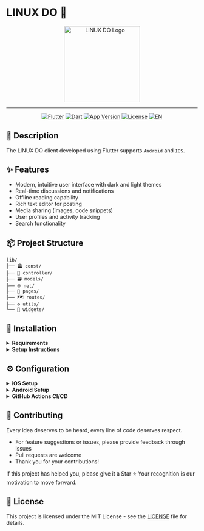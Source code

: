 # LINUX DO 🐧

<p align="center">
  <picture>
    <source 
      srcset="assets/images/dark/logo.webp" 
      media="(prefers-color-scheme: dark)"
    />
    <img 
      src="assets/images/light/logo.webp" 
      width="200" 
      alt="LINUX DO Logo"
    />
  </picture>
</p>

---

<div align="center">

[![Flutter](https://img.shields.io/badge/Flutter-3.27.2-blue.svg)](https://flutter.dev)
[![Dart](https://img.shields.io/badge/Dart-3.6.1-red.svg)](https://dart.dev)
[![App Version](https://img.shields.io/badge/dynamic/yaml?url=https://raw.githubusercontent.com/R-lz/LINUX-DO/main/pubspec.yaml&query=$.version&label=Version&color=orange)]()
[![License](https://img.shields.io/badge/License-MIT-green.svg)](LICENSE)
[![EN](https://img.shields.io/badge/English-README-blue.svg)](README.en.md)


</div>

## 📝 Description

The LINUX DO client developed using Flutter supports `Android` and `IOS`.

## ✨ Features

- Modern, intuitive user interface with dark and light themes
- Real-time discussions and notifications
- Offline reading capability
- Rich text editor for posting
- Media sharing (images, code snippets)
- User profiles and activity tracking
- Search functionality

## 📦 Project Structure

```
lib/
├── 🏛 const/          
├── 🧠 controller/    
├── 🗃 models/        
├── 🌐 net/            
├── 📱 pages/         
├── 🗺 routes/         
├── ⚙️ utils/          
└── 🎨 widgets/       
```

## 🔧 Installation

<details>
<summary><b>Requirements</b></summary>

- Flutter SDK 3.0.0 or higher
- Dart 3.0.0 or higher
- Development tools: Android Studio / VS Code
- iOS: Xcode 13.0+ (for iOS development)
- Android: Android SDK (for Android development)

```bash
# Verify Flutter is correctly installed
flutter --version

# Check your environment
flutter doctor -v
```
</details>

<details>
<summary><b>Setup Instructions</b></summary>
</br>

```bash
# Clone the repository
git clone https://github.com/R-lz/LINUX-DO.git
cd LINUX-DO

# Install dependencies
flutter pub get

# Generate code (routes, JSON serialization, etc.)
flutter pub run build_runner build --delete-conflicting-outputs
```
</details>

## ⚙️ Configuration

<details>
<summary><b>iOS Setup</b></summary>
</br>

    Make sure you have Xcode and CocoaPods installed

```bash
# Navigate to iOS directory
cd ios

# Clean CocoaPods cache
pod cache clean --all
rm -rf Pods Podfile.lock

# Install CocoaPods dependencies
pod install --repo-update

# Return to project root
cd ..
```

```bash
# Run in development mode
flutter run -d ios

# Build release version
flutter build ios --release
```
</details>

<details>
<summary><b>Android Setup</b></summary>
</br>

    Make sure you have JDK installed and environment variables (JAVA_HOME and PATH) configured

#### Generate signing key
```bash
mkdir -p keystore

keytool -genkey -v -keystore keystore/linux-do.jks -alias mykey -keyalg RSA -keysize 2048 -validity 10000
```

Follow the interactive prompts:
```bash
Enter keystore password:  [Enter Keystore password]
Re-enter new password:   [Re-enter the password]
What is your first and last name? 
... ...
```

Create key.properties file:
```bash
touch keystore/key.properties

cat > keystore/key.properties << EOF
storePassword=<your-keystore-password>
keyPassword=<your-key-password>
keyAlias=mykey
storeFile=../keystore/linux-do.jks
EOF
```

```bash
# Run in development mode
flutter run -d android

# Build release APK
flutter build apk --release --split-per-abi
```
</details>

<details>
<summary><b>GitHub Actions CI/CD</b></summary>

#### For Android:
> Configure KEYSTORE_BASE64 and KEY_PROPERTIES secrets

```bash
# Generate base64 encoded keystore
base64 -i release.jks
```

Configuration steps:
- Open repository Settings
- Click `Secrets and variables` -> `New repository secret`
- Add two secrets:
  - Key: `KEYSTORE_BASE64` Value: <generated base64>
  - Key: `KEY_PROPERTIES` Value: <entire key.properties content>
- Go to Actions and run `build_android`

#### For iOS:
> Run `build_ios` directly (produces unsigned IPA)
</details>

## 🤝 Contributing

Every idea deserves to be heard, every line of code deserves respect.

- For feature suggestions or issues, please provide feedback through Issues
- Pull requests are welcome
- Thank you for your contributions!

If this project has helped you, please give it a Star ⭐️
Your recognition is our motivation to move forward.

## 📄 License

This project is licensed under the MIT License - see the [LICENSE](LICENSE) file for details. 